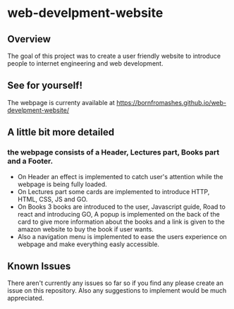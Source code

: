 # web-develpment-website

## Overview
The goal of this project was to create a user friendly website to introduce people to internet engineering and web development.

## See for yourself!
The webpage is currenty available at https://bornfromashes.github.io/web-develpment-website/

## A little bit more detailed
### the webpage consists of a Header, Lectures part, Books part and a Footer.
- On Header an effect is implemented to catch user's attention while the webpage is being fully loaded.
- On Lectures part some cards are implemented to introduce HTTP, HTML, CSS, JS and GO.
- On Books 3 books are introduced to the user, Javascript guide, Road to react and introducing GO, A popup is implemented on the back of the card to give more information about the books and a link is given to the amazon website to buy the book if user wants.
- Also a navigation menu is implemented to ease the users experience on webpage and make everything easly accessible.

## Known Issues
There aren't currently any issues so far so if you find any please create an issue on this repository.
Also any suggestions to implement would be much appreciated.
